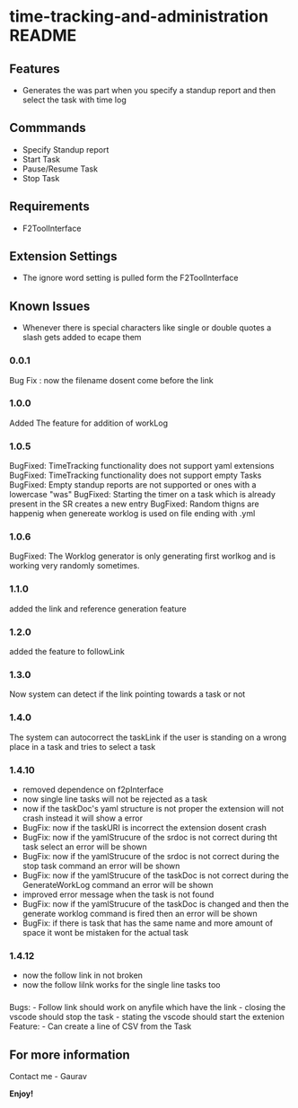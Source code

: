 # time-tracking-and-administration README

## Features

- Generates the was part when you specify a standup report and then select the task with time log

## Commmands

- Specify Standup report 
- Start Task
- Pause/Resume Task
- Stop Task

## Requirements

- F2ToolInterface

## Extension Settings

- The ignore word setting is pulled form the F2ToolInterface

## Known Issues

- Whenever there is special characters like single or double quotes a slash gets added to ecape them

### 0.0.1

Bug Fix : now the filename dosent come before the link

### 1.0.0

Added The feature for addition of workLog 

### 1.0.5

BugFixed: TimeTracking functionality does not support yaml extensions
BugFixed: TimeTracking functionality does not support empty Tasks
BugFixed: Empty standup reports are not supported or ones with a lowercase "was"
BugFixed: Starting the timer on a task which is already present in the SR creates a new entry
BugFixed: Random thigns are happenig when genereate worklog is used on file ending with .yml

### 1.0.6
BugFixed: The Worklog generator is only generating first worlkog and is working very randomly sometimes.

### 1.1.0
added the link and reference generation feature

### 1.2.0
added the feature to followLink

### 1.3.0
Now system can detect if the link pointing towards a task or not

### 1.4.0
The system can autocorrect the taskLink if the user is standing on a wrong place in a task and tries to select a task

### 1.4.10
- removed dependence on f2pInterface
- now single line tasks will not be rejected as a task
- now if the taskDoc's yaml structure is not proper the extension will not crash instead it will show a error
- BugFix: now if the taskURI is incorrect the extension dosent crash
- BugFix: now if the yamlStrucure of the srdoc is not correct during tht task select an error will be shown
- BugFix: now if the yamlStrucure of the srdoc is not correct during the stop task command an error will be shown
- BugFix: now if the yamlStrucure of the taskDoc is not correct during the GenerateWorkLog command an error will be shown
- improved error message when the task is not found
- BugFix: now if the yamlStrucure of the taskDoc is changed and then the generate worklog command is fired then an error will be shown
- BugFix: if there is task that has the same name and more amount of space it wont be mistaken for the actual task

### 1.4.12
- now the follow link in not broken
- now the follow lilnk works for the single line tasks too

### 
Bugs:
    - Follow link should work on anyfile which have the link
    - closing the vscode should stop the task
    - stating the vscode should start the extenion
Feature:
    - Can create a line of CSV from the Task

## For more information

Contact me - Gaurav

**Enjoy!**
